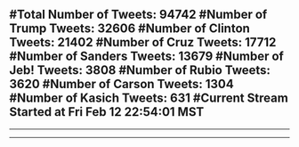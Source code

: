 #Total Number of Tweets: 94742 
#Number of Trump Tweets: 32606
#Number of Clinton Tweets: 21402
#Number of Cruz Tweets: 17712
#Number of Sanders Tweets: 13679
#Number of Jeb! Tweets: 3808
#Number of Rubio Tweets: 3620
#Number of Carson Tweets: 1304
#Number of Kasich Tweets: 631
#Current Stream Started at Fri Feb 12 22:54:01 MST
---
---
---
